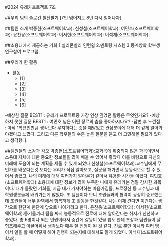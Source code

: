 #2024 유레카프로젝트 7조

##우리 팀의 슬로건
칠전팔기 [7번 넘어져도 8번 다시 일어나자]

##팀원 소개
박종현(소프트웨어학과):
신성철(소프트웨어학과):
여민호(소프트웨어학과):
윤찬웅(소프트웨어학과):
이서현(소프트웨어학과):
이석재(소프트웨어학과):

##소융대에서 제공하는 기회
1.실리콘벨리 인턴쉽
2.멘토링 시스템
3.동계방학 학부생 연구참여 프로그램

##우리가 한 활동
- 활동
    - [1] 
    - [2] 
    - [3]
    - [4]
    - [5]
    - [6]

-예상한 질문 BEST1 : 유레카 프로젝트중 가장 인상 깊었던 활동은 무엇인가요?
-예상하지 못한 질문 BEST1 : 여민호 님은 어떤 장르의 춤을 좋아하시나요?
-답변 후 느낀점 : 아직 1학년인만큼 생각보다 무지하다는 것을 깨달았고 관심분야에 대해 더 깊게 알아봐야겠다고 느꼈다. 그리고 다른 학우들의 수준 높은 질문을 듣고 더 고민해볼 필요가 있다고 생각했다.

##팀원들의 소감과 각오
박종현(소프트웨어학과):교과목에 취중되지 않은 과목이면서 소융대 자체에 대한 중요한 정보들을 많이 배울 수 있어서 좋았다 이를 바탕으로 자신의 미래에 도움이 되는 계획을 세울 수 있게 되었다
신성철(소프트웨어학과):교수님에게 무언가를 배운다는것 보다는 우리가 직접 알아보고, 질문을 해가면서 능동적으로 할 수 있어서 좋았고, 나의 미래에 대해 여러가지 알아본거 같아서 유용한 시간들 이었다.
여민호(소프트웨어학과):소융대에 대한 정보가 많이 부족한 나에게 유레카는 정말 감사한 과목이다. 내가 몰랐던 기회들, 지금 내가 가져야하는 마음가짐들, 프로정신 등 교수님과 대학원생분들께 배워가는게 많았다. 또 팀플이다 보니 조원들과의 협력이 굉장히 중요했는데 조원들이 너무 완벽해서 행복하게 조 활동을 한것같다. 나는 이제 견디면 이긴다는 생각으로 한단계 한단계 앞으로 나아가려고 한다.
윤찬웅(소프트웨어학과):
이서현(소프트웨어학과):동기들끼리 팀을 짜서 능동적으로 진로에 대해 알아간다는 취지가 신선하고 좋았다. 총 6명이나 되는 인원이라서 중간에 갈등이 있을 법도 한데 조장과 팀원들이 잘 협조해주고 이끌어줘서 생각보다 매우 잘 진행이 된 것 같다. 진로 뿐만 아니라 여러 명이서 일을 할 때 어떻게 해야 진행이 되는지에 대해서도 알게 되었다.
이석재(소프트웨어학과):





